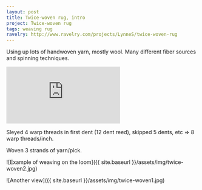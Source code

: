 ```yaml
---
layout: post
title: Twice-woven rug, intro
project: Twice-woven rug
tags: weaving rug
ravelry: http://www.ravelry.com/projects/LynneS/twice-woven-rug
---
```

Using up lots of handwoven yarn, mostly wool. Many different fiber sources and spinning techniques.

![Source for the draft](http://www.cs.arizona.edu/patterns/weaving/articles/tw_3_4-07.pdf)

Sleyed 4 warp threads in first dent (12 dent reed), skipped 5 dents, etc => 8 warp threads/inch.

Woven 3 strands of yarn/pick.

![Example of weaving on the loom]({{ site.baseurl }}/assets/img/twice-woven2.jpg)

![Another view]({{ site.baseurl }}/assets/img/twice-woven1.jpg)